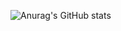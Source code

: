 
![Anurag's GitHub stats](https://github-readme-stats.vercel.app/api?username=KamranMirzeyev&show_icons=true&theme=radical)
